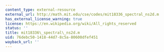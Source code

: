 ```yaml
---
content_type: external-resource
external_url: http://math.mit.edu/cse/codes/mit18336_spectral_ns2d.m
has_external_license_warning: true
license: https://en.wikipedia.org/wiki/All_rights_reserved
status: ''
title: mit18336\_spectral\_ns2d.m
uid: 76debc50-1418-44d7-8c5a-80600dfef451
wayback_url: ''
---
```

